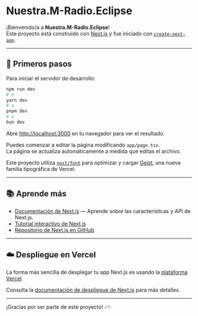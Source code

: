 # Nuestra.M-Radio.Eclipse

¡Bienvenido/a a **Nuestra.M-Radio.Eclipse**!  
Este proyecto está construido con [Next.js](https://nextjs.org) y fue iniciado con [`create-next-app`](https://nextjs.org/docs/app/api-reference/cli/create-next-app).

---

## 🚀 Primeros pasos

Para iniciar el servidor de desarrollo:

```bash
npm run dev
# o
yarn dev
# o
pnpm dev
# o
bun dev
```

Abre [http://localhost:3000](http://localhost:3000) en tu navegador para ver el resultado.

Puedes comenzar a editar la página modificando `app/page.tsx`.  
La página se actualiza automáticamente a medida que editas el archivo.

Este proyecto utiliza [`next/font`](https://nextjs.org/docs/app/building-your-application/optimizing/fonts) para optimizar y cargar [Geist](https://vercel.com/font), una nueva familia tipográfica de Vercel.

---

## 📚 Aprende más

- [Documentación de Next.js](https://nextjs.org/docs) — Aprende sobre las características y API de Next.js.
- [Tutorial interactivo de Next.js](https://nextjs.org/learn)
- [Repositorio de Next.js en GitHub](https://github.com/vercel/next.js)

---

## ☁️ Despliegue en Vercel

La forma más sencilla de desplegar tu app Next.js es usando la [plataforma Vercel](https://vercel.com/new?utm_medium=default-template&filter=next.js&utm_source=create-next-app&utm_campaign=create-next-app-readme).

Consulta la [documentación de despliegue de Next.js](https://nextjs.org/docs/app/building-your-application/deploying) para más detalles.

---

¡Gracias por ser parte de este proyecto! 🎶✨
